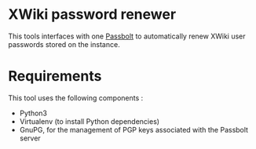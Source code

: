 # XWiki password renewer

This tools interfaces with one [Passbolt](https://passbolt.com) to automatically renew XWiki user passwords stored on the instance.

# Requirements

This tool uses the following components : 
* Python3
* Virtualenv (to install Python dependencies)
* GnuPG, for the management of PGP keys associated with the Passbolt server
